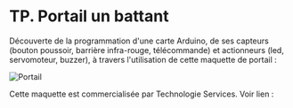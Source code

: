 # TP. Portail un battant

Découverte de la programmation d'une carte Arduino, de ses capteurs (bouton poussoir, barrière infra-rouge, télécommande) et actionneurs (led, servomoteur, buzzer), à travers l'utilisation de cette maquette de portail :

![Portail](https://technologieservices.fr/media/catalog/product/m/a/maquette_portail_arduino_275984_1_8807.jpg?optimize=high&bg-color=255,255,255&fit=bounds&height=700&width=700&canvas=700:700)

Cette maquette est commercialisée par Technologie Services. Voir lien : 